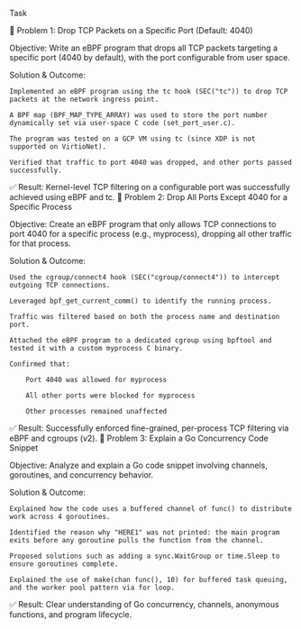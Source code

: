 Task


🔹 Problem 1: Drop TCP Packets on a Specific Port (Default: 4040)

Objective: Write an eBPF program that drops all TCP packets targeting a specific port (4040 by default), with the port configurable from user space.

Solution & Outcome:

    Implemented an eBPF program using the tc hook (SEC("tc")) to drop TCP packets at the network ingress point.

    A BPF map (BPF_MAP_TYPE_ARRAY) was used to store the port number dynamically set via user-space C code (set_port_user.c).

    The program was tested on a GCP VM using tc (since XDP is not supported on VirtioNet).

    Verified that traffic to port 4040 was dropped, and other ports passed successfully.

✅ Result: Kernel-level TCP filtering on a configurable port was successfully achieved using eBPF and tc.
🔹 Problem 2: Drop All Ports Except 4040 for a Specific Process

Objective: Create an eBPF program that only allows TCP connections to port 4040 for a specific process (e.g., myprocess), dropping all other traffic for that process.

Solution & Outcome:

    Used the cgroup/connect4 hook (SEC("cgroup/connect4")) to intercept outgoing TCP connections.

    Leveraged bpf_get_current_comm() to identify the running process.

    Traffic was filtered based on both the process name and destination port.

    Attached the eBPF program to a dedicated cgroup using bpftool and tested it with a custom myprocess C binary.

    Confirmed that:

        Port 4040 was allowed for myprocess

        All other ports were blocked for myprocess

        Other processes remained unaffected

✅ Result: Successfully enforced fine-grained, per-process TCP filtering via eBPF and cgroups (v2).
🔹 Problem 3: Explain a Go Concurrency Code Snippet

Objective: Analyze and explain a Go code snippet involving channels, goroutines, and concurrency behavior.

Solution & Outcome:

    Explained how the code uses a buffered channel of func() to distribute work across 4 goroutines.

    Identified the reason why "HERE1" was not printed: the main program exits before any goroutine pulls the function from the channel.

    Proposed solutions such as adding a sync.WaitGroup or time.Sleep to ensure goroutines complete.

    Explained the use of make(chan func(), 10) for buffered task queuing, and the worker pool pattern via for loop.

✅ Result: Clear understanding of Go concurrency, channels, anonymous functions, and program lifecycle.
